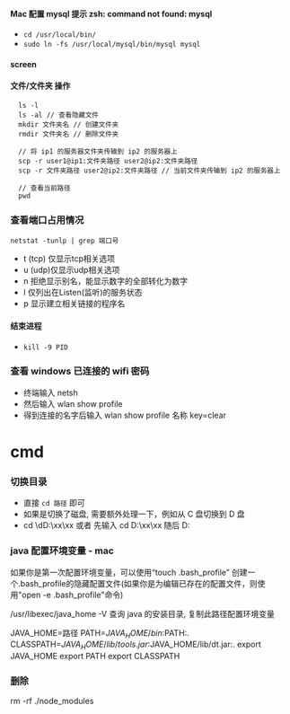 #### Mac 配置 mysql 提示 zsh: command not found: mysql
  - ``` cd /usr/local/bin/ ```
  - ``` sudo ln -fs /usr/local/mysql/bin/mysql mysql ```

#### screen

#### 文件/文件夹 操作

```
  ls -l 
  ls -al // 查看隐藏文件
  mkdir 文件夹名 // 创建文件夹
  rmdir 文件夹名 // 删除文件夹

  // 将 ip1 的服务器文件夹传输到 ip2 的服务器上
  scp -r user1@ip1:文件夹路径 user2@ip2:文件夹路径 
  scp -r 文件夹路径 user2@ip2:文件夹路径 // 当前文件夹传输到 ip2 的服务器上

  // 查看当前路径
  pwd

```

### 查看端口占用情况
``` netstat -tunlp | grep 端口号 ```
  - t (tcp) 仅显示tcp相关选项
  - u (udp)仅显示udp相关选项
  - n 拒绝显示别名，能显示数字的全部转化为数字
  - l 仅列出在Listen(监听)的服务状态
  - p 显示建立相关链接的程序名

#### 结束进程
  - ``` kill -9 PID ```

### 查看 windows 已连接的 wifi 密码
  - 终端输入 netsh
  - 然后输入 wlan show profile
  - 得到连接的名字后输入 wlan show profile 名称 key=clear

# cmd

### 切换目录
  - 直接 ``` cd 路径 ``` 即可
  - 如果是切换了磁盘, 需要额外处理一下，例如从 C 盘切换到 D 盘
  - cd \dD:\xx\xx 或者 先输入 cd D:\xx\xx 随后 D:

### java 配置环境变量 - mac
如果你是第一次配置环境变量，可以使用“touch .bash_profile” 创建一个.bash_profile的隐藏配置文件(如果你是为编辑已存在的配置文件，则使用"open -e .bash_profile"命令)

/usr/libexec/java_home -V 查询 java 的安装目录, 复制此路径配置环境变量

JAVA_HOME=路径
PATH=$JAVA_HOME/bin:$PATH:.
CLASSPATH=$JAVA_HOME/lib/tools.jar:$JAVA_HOME/lib/dt.jar:.
export JAVA_HOME
export PATH
export CLASSPATH

### 删除
rm -rf ./node_modules
